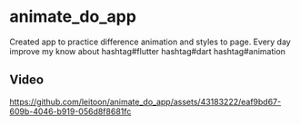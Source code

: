# animate_do_app

Created app to practice difference animation and styles to page. Every day improve my know about hashtag#flutter hashtag#dart hashtag#animation

## Video
https://github.com/leitoon/animate_do_app/assets/43183222/eaf9bd67-609b-4046-b919-056d8f8681fc

